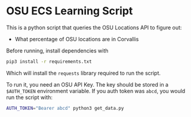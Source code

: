# OSU ECS Learning Script

This is a python script that queries the OSU Locations API to figure out:
* What percentage of OSU locations are in Corvallis

Before running, install dependencies with
```bash
pip3 install -r requirements.txt
```
Which will install the `requests` library required to run the script.

To run it, you need an OSU API Key. The key should be stored in a `$AUTH_TOKEN` environment variable. If you auth token was `abcd`, you would run the script with:

```bash
AUTH_TOKEN="Bearer abcd" python3 get_data.py
```

